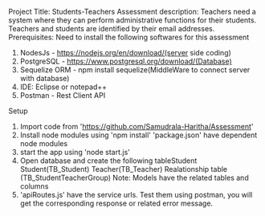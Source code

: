 Project Title: Students-Teachers Assessment
description: Teachers need a system where they can perform administrative functions for their students. Teachers and students are identified by their email addresses.
Prerequisites: Need to install the following softwares for this assessment
1. NodesJs - https://nodejs.org/en/download/(server side coding)
2. PostgreSQL - https://www.postgresql.org/download/(Database)
3. Sequelize ORM - npm install sequelize(MiddleWare to connect server with database)
3. IDE: Eclipse or notepad++
4. Postman - Rest Client API

Setup
1. Import code from 'https://github.com/Samudrala-Haritha/Assessment'
2. Install node modules using 'npm install'
	'package.json' have dependent node modules
3. start the app using 'node start.js'
4. Open database and create the following tableStudent
	Student(TB_Student)
	Teacher(TB_Teacher) 
	Realationship table (TB_StudentTeacherGroup)
	Note: Models have the related tables and columns
5. 'apiRoutes.js' have the service urls. Test them using postman, you will get the corresponding response or related error message.
